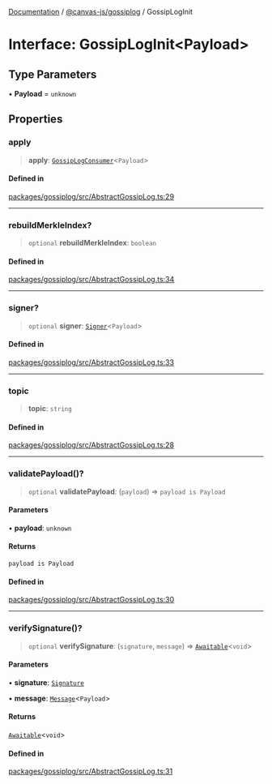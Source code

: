 [Documentation](../../../packages.md) / [@canvas-js/gossiplog](../index.md) / GossipLogInit

# Interface: GossipLogInit\<Payload\>

## Type Parameters

• **Payload** = `unknown`

## Properties

### apply

> **apply**: [`GossipLogConsumer`](../type-aliases/GossipLogConsumer.md)\<`Payload`\>

#### Defined in

[packages/gossiplog/src/AbstractGossipLog.ts:29](https://github.com/canvasxyz/canvas/blob/62d177fb446565afa753f83091e84331fbd47245/packages/gossiplog/src/AbstractGossipLog.ts#L29)

***

### rebuildMerkleIndex?

> `optional` **rebuildMerkleIndex**: `boolean`

#### Defined in

[packages/gossiplog/src/AbstractGossipLog.ts:34](https://github.com/canvasxyz/canvas/blob/62d177fb446565afa753f83091e84331fbd47245/packages/gossiplog/src/AbstractGossipLog.ts#L34)

***

### signer?

> `optional` **signer**: [`Signer`](../../interfaces/interfaces/Signer.md)\<`Payload`\>

#### Defined in

[packages/gossiplog/src/AbstractGossipLog.ts:33](https://github.com/canvasxyz/canvas/blob/62d177fb446565afa753f83091e84331fbd47245/packages/gossiplog/src/AbstractGossipLog.ts#L33)

***

### topic

> **topic**: `string`

#### Defined in

[packages/gossiplog/src/AbstractGossipLog.ts:28](https://github.com/canvasxyz/canvas/blob/62d177fb446565afa753f83091e84331fbd47245/packages/gossiplog/src/AbstractGossipLog.ts#L28)

***

### validatePayload()?

> `optional` **validatePayload**: (`payload`) => `payload is Payload`

#### Parameters

• **payload**: `unknown`

#### Returns

`payload is Payload`

#### Defined in

[packages/gossiplog/src/AbstractGossipLog.ts:30](https://github.com/canvasxyz/canvas/blob/62d177fb446565afa753f83091e84331fbd47245/packages/gossiplog/src/AbstractGossipLog.ts#L30)

***

### verifySignature()?

> `optional` **verifySignature**: (`signature`, `message`) => [`Awaitable`](../../interfaces/type-aliases/Awaitable.md)\<`void`\>

#### Parameters

• **signature**: [`Signature`](../../interfaces/type-aliases/Signature.md)

• **message**: [`Message`](../type-aliases/Message.md)\<`Payload`\>

#### Returns

[`Awaitable`](../../interfaces/type-aliases/Awaitable.md)\<`void`\>

#### Defined in

[packages/gossiplog/src/AbstractGossipLog.ts:31](https://github.com/canvasxyz/canvas/blob/62d177fb446565afa753f83091e84331fbd47245/packages/gossiplog/src/AbstractGossipLog.ts#L31)
